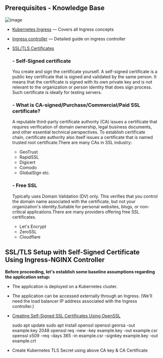 
## Prerequisites - Knowledge Base

![image](https://github.com/saifulislam88/kubernetes/assets/68442870/973c1256-1a85-4583-af80-f552fc93813b)


- [Kubernetes Ingress](https://github.com/saifulislam88/kubernetes/blob/main/A.Kubernetes-principle-concept/(A).Kubernetes%20Principle%20&%20Concept.md#ingressresource) — Covers all Ingress concepts
- [Ingress controller](https://github.com/saifulislam88/kubernetes/blob/main/A.Kubernetes-principle-concept/(A).Kubernetes%20Principle%20&%20Concept.md#ingress-controller) — Detailed guide on ingress controller
- [SSL/TLS Certificates](https://www.hostinger.com/tutorials/what-is-ssl)

   ### - Self-Signed certificate

  You create and sign the certificate yourself. A self-signed certificate is a public key certificate that is signed and validated by the same person. It means that the certificate is signed with its 
  own private key and is not relevant to the organization or person identity that does sign process. Such certificate is ideally for testing servers.

   ### - What is CA-signed/Purchase/Commercial/Paid SSL certificate? 

  A reputable third-party certificate authority (CA) issues a certificate that requires verification of domain ownership, legal business documents, and other essential technical perspectives. To 
  establish certificate chain, certificate authority also itself issues a certificate that is named trusted root certificate.There are many CAs in SSL industry:

  - GeoTrust
  - RapidSSL
  - Digicert
  - Comodo
  - GlobalSign etc.

   ### - Free SSL

  Typically uses Domain Validation (DV) only. This verifies that you control the domain name associated with the certificate, but not your organization's identity.Suitable for personal websites, blogs, 
  or non-critical applications.There are many providers offering free SSL certificates.

  - Let's Encrypt
  - ZeroSSL
  - Cloudflare


## SSL/TLS Setup with Self-Signed Certificate Using Ingress-NGINX Controller

**Before proceeding, let's establish some baseline assumptions regarding the application setup:**

- The application is deployed on a Kubernetes cluster.
- The application can be accessed externally through an Ingress. (We'll need the load balancer IP address associated with the Ingress controller.)
- [Creating Self-Signed SSL Certificates Using OpenSSL](https://tecadmin.net/step-by-step-guide-to-creating-self-signed-ssl-certificates/)

  sudo apt update 
  sudo apt install openssl 
  openssl genrsa -out example.key 2048 
  openssl req -new -key example.key -out example.csr
  openssl x509 -req -days 365 -in example.csr -signkey example.key -out example.crt


- Create Kubernetes TLS Secret using above CA key & CA Certificate
  
